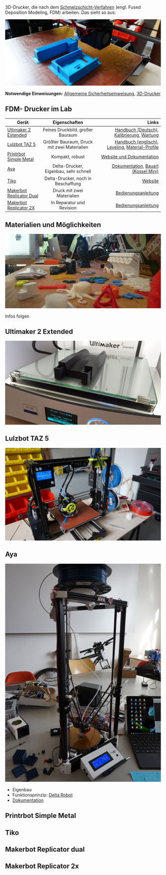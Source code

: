 3D-Drucker, die nach dem [Schmelzschicht-Verfahren](https://de.wikipedia.org/wiki/Fused_Deposition_Modeling) (engl. Fused Deposition Modeling, FDM) arbeiten. Das sieht so aus:

![3D-Druck, laufend](img_3d-drucker/fdm.jpg)

**Notwendige Einweisungen:** [Allgemeine Sicherheitseinweisung](!Einweisungen_und_Regeln/index), [3D-Drucker](!Einweisungen_und_Regeln/Einweisung_3D-Drucker/index)

## FDM- Drucker im Lab

Gerät |  Eigenschaften  | Links
------|:---------------:|------:
[Ultimaker 2 Extended](#um2e) | Feines Druckbild, großer Bauraum | [Handbuch (Deutsch)](https://ultimaker.com/download/3345/UserManual-UM2Extended-v1-DE.pdf), [Kalibrierung](https://ultimaker.com/en/resources/168-calibration), [Wartung](https://ultimaker.com/en/resources/174-cleaning-the-glass-plate)
[Lulzbot TAZ 5](#taz5) | Größter Bauraum, Druck mit zwei Materialien | [Handbuch (englisch)](http://download.lulzbot.com/TAZ/5.0_0.5noz/documentation/Manual/9780989378475_interior.pdf), [Leveling](https://www.youtube.com/watch?v=EdB8jbXFfns), [Material-Profile](https://www.lulzbot.com/taz-cura-profiles)
[Printrbot Simple Metal](#pbsm) | Kompakt, robust | [Website und Dokumentation](http://printrbot.com/project/simple-metal/)
[Aya](#aya) | Delta-Drucker, Eigenbau, sehr schnell |  [Dokumentation](!Projekte/Aya), [Bauart (Kossel Mini)](http://reprap.org/wiki/Kossel)
[Tiko](#tiko) | Delta-Drucker, noch in Beschaffung | [Website](https://www.tiko3d.com/) |
[Makerbot Replicator Dual](#mbrep) | Druck mit zwei Materialien | [Bedienungsanleitung](http://support.makerbot.com/learn/earlier-products/replicator-original)
[Makerbot Replicator 2X](#mbrep) | In Reparatur und Revision |  [Bedienungsanleitung](https://eu.makerbot.com/fileadmin/Inhalte/Support/Manuals/Quick_Start_Guides/MakerBot_Replicator2X_UserManual_Ger.pdf)

## Materialien und Möglichkeiten

![3D-Drucke](img_3d-drucker/prints.jpg)

Infos folgen

## Ultimaker 2 Extended <a name="um2e"></a>
![](img_3d-drucker/um2e.JPG)

## Lulzbot TAZ 5 <a name="taz5"></a>
![](img_3d-drucker/taz5.JPG)

## Aya <a name="aya"></a>
![](img_3d-drucker/aya.JPG)

- Eigenbau
- Funktionsprinzip: [Delta Robot](https://en.wikipedia.org/wiki/Delta_robot)
- [Dokumentation](!Projekte/Aya)


## Printrbot Simple Metal <a name="pbsm"></a>

## Tiko <a name="tiko"></a>

## Makerbot Replicator dual <a name="mbrep"></a>


## Makerbot Replicator 2x <a name="mbrep2x"></a>
